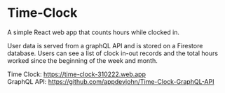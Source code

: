 # Time-Clock
A simple React web app that counts hours while clocked in.

User data is served from a graphQL API and is stored on a Firestore database. Users can see a list of clock in-out records and the total hours worked since the beginning of the week and month.

Time Clock: https://time-clock-310222.web.app
<br>
GraphQL API: https://github.com/appdevjohn/Time-Clock-GraphQL-API
